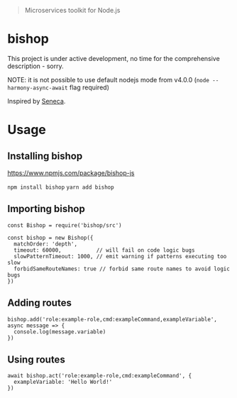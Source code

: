 > Microservices toolkit for Node.js

# bishop

This project is under active development, no time for the comprehensive description - sorry.

NOTE: it is not possible to use default nodejs mode from v4.0.0 (`node --harmony-async-await` flag
required)

Inspired by [Seneca](http://senecajs.org/).

# Usage

## Installing bishop

https://www.npmjs.com/package/bishop-js

`npm install bishop`
`yarn add bishop`

## Importing bishop

```
const Bishop = require('bishop/src')

const bishop = new Bishop({
  matchOrder: 'depth',
  timeout: 60000,           // will fail on code logic bugs
  slowPatternTimeout: 1000, // emit warning if patterns executing too slow
  forbidSameRouteNames: true // forbid same route names to avoid logic bugs
})
```

## Adding routes
```
bishop.add('role:example-role,cmd:exampleCommand,exampleVariable', async message => {
  console.log(message.variable)
})
```

## Using routes
```
await bishop.act('role:example-role,cmd:exampleCommand', {
  exampleVariable: 'Hello World!'
})
```

